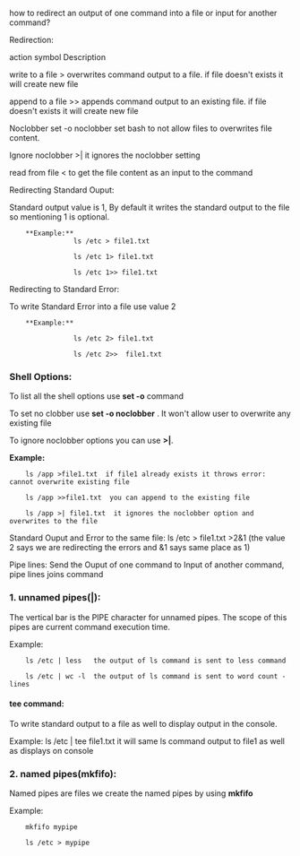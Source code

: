 
how to redirect an output of one command into a file or input for another command?

Redirection:

action 				symbol													Description

write to a file          >									overwrites command output to a file. if file doesn't exists it will create new file

append to a file         >>									appends command output to an existing file. if file doesn't exists it will create new file

Noclobber 				set -o noclobber 					set bash to not allow files to overwrites file content.

Ignore noclobber		>|									it ignores the noclobber setting

read from file			<									to get the file content as an input to the command


Redirecting Standard Ouput:

Standard output value is 1, By default it writes the standard output to the file so mentioning 1 is optional.

		**Example:**
					ls /etc > file1.txt
					
					ls /etc 1> file1.txt
					
					ls /etc 1>> file1.txt
					
					
Redirecting to Standard Error:

To write Standard Error into a file use value 2

		**Example:**
		
					ls /etc 2> file1.txt
					
					ls /etc 2>>  file1.txt
					

### Shell Options:

To list all the shell options use **set -o** command

To set no clobber use **set -o noclobber** . It won't allow user to overwrite any existing file

To ignore noclobber options you can use **>|**.

**Example:**

		ls /app >file1.txt  if file1 already exists it throws error: cannot overwrite existing file
		
		ls /app >>file1.txt  you can append to the existing file
		
		ls /app >| file1.txt  it ignores the noclobber option and overwrites to the file
		
		




Standard Ouput and Error to the same file:  ls /etc > file1.txt >2&1 (the value 2 says we are redirecting the errors and &1 says same place as 1)


Pipe lines: Send the Ouput of one command to Input of another command, pipe lines joins command


### 1. unnamed pipes(|): 

The vertical bar is the PIPE character for unnamed pipes. The scope of this pipes are current command execution time.

Example:

		ls /etc | less   the output of ls command is sent to less command
		
		ls /etc | wc -l  the output of ls command is sent to word count -lines 
		
#### tee command:

To write standard output to a file as well to display output in the console.

Example:  ls /etc | tee file1.txt   it will same ls command output to file1 as well as  displays on console
		


### 2. named pipes(mkfifo): 

Named pipes are files we create the named pipes by using **mkfifo**

Example:

		mkfifo mypipe
		
		ls /etc > mypipe
		

		
		
		

	
